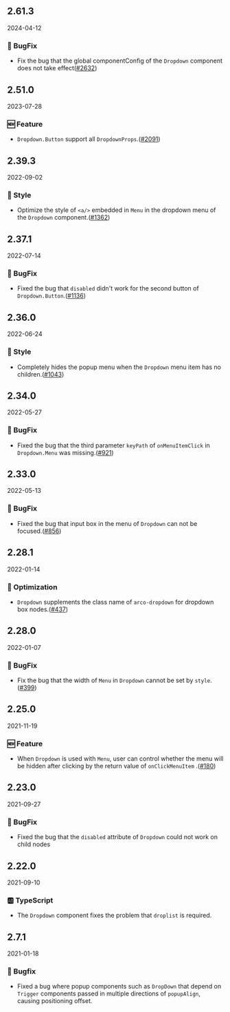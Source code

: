 ## 2.61.3

2024-04-12

### 🐛 BugFix

- Fix the bug that the global componentConfig of the `Dropdown` component does not take effect([#2632](https://github.com/arco-design/arco-design/pull/2632))

## 2.51.0

2023-07-28

### 🆕 Feature

- `Dropdown.Button` support all `DropdownProps`.([#2091](https://github.com/arco-design/arco-design/pull/2091))

## 2.39.3

2022-09-02

### 💅 Style

- Optimize the style of `<a/>` embedded in `Menu` in the dropdown menu of the `Dropdown` component.([#1362](https://github.com/arco-design/arco-design/pull/1362))

## 2.37.1

2022-07-14

### 🐛 BugFix

- Fixed the bug that `disabled` didn't work for the second button of `Dropdown.Button`.([#1136](https://github.com/arco-design/arco-design/pull/1136))

## 2.36.0

2022-06-24

### 💅 Style

- Completely hides the popup menu when the `Dropdown` menu item has no children.([#1043](https://github.com/arco-design/arco-design/pull/1043))

## 2.34.0

2022-05-27

### 🐛 BugFix

- Fixed the bug that the third parameter `keyPath` of `onMenuItemClick` in `Dropdown.Menu` was missing.([#921](https://github.com/arco-design/arco-design/pull/921))

## 2.33.0

2022-05-13

### 🐛 BugFix

- Fixed the bug that input box in the menu of `Dropdown` can not be focused.([#856](https://github.com/arco-design/arco-design/pull/856))

## 2.28.1

2022-01-14

### 💎 Optimization

- `Dropdown` supplements the class name of `arco-dropdown` for dropdown box nodes.([#437](https://github.com/arco-design/arco-design/pull/437))

## 2.28.0

2022-01-07

### 🐛 BugFix

- Fix the bug that the width of `Menu` in `Dropdown` cannot be set by `style`.([#399](https://github.com/arco-design/arco-design/pull/399))

## 2.25.0

2021-11-19

### 🆕 Feature

- When `Dropdown` is used with `Menu`, user can control whether the menu will be hidden after clicking by the return value of `onClickMenuItem` .([#180](https://github.com/arco-design/arco-design/pull/180))

## 2.23.0

2021-09-27

### 🐛 BugFix

- Fixed the bug that the `disabled` attribute of `Dropdown` could not work on child nodes

## 2.22.0

2021-09-10

### 🆎 TypeScript

- The `Dropdown` component fixes the problem that `droplist` is required.

## 2.7.1

2021-01-18

### 🐛 Bugfix

- Fixed a bug where popup components such as `DropDown` that depend on `Trigger` components passed in multiple directions of `popupAlign`, causing positioning offset.

